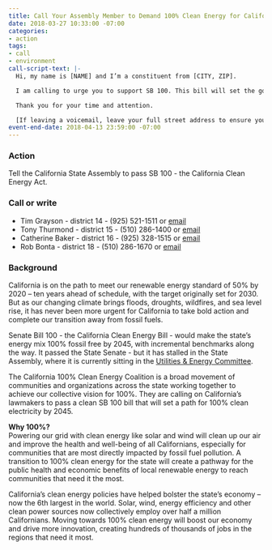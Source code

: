 ```yaml
---
title: Call Your Assembly Member to Demand 100% Clean Energy for California
date: 2018-03-27 10:33:00 -07:00
categories:
- action
tags:
- call
- environment
call-script-text: |-
  Hi, my name is [NAME] and I’m a constituent from [CITY, ZIP].

  I am calling to urge you to support SB 100. This bill will set the goal of powering California with 100% clean electricity by 2045 while creating jobs and improving health and well being in communities statewide. SB 100 passed in the Senate with the leadership of Senator Kevin de León. and now we need the Assembly to act!

  Thank you for your time and attention.

  [If leaving a voicemail, leave your full street address to ensure your call is tallied]
event-end-date: 2018-04-13 23:59:00 -07:00
---
```


### Action
Tell the California State Assembly to pass SB 100 - the California Clean Energy Act.  

### Call or write
* Tim Grayson - district 14 - (925) 521-1511 or [email](https://lcmspubcontact.lc.ca.gov/PublicLCMS/ContactPopup.php?district=AD14)
* Tony Thurmond - district 15 - (510) 286-1400 or [email](https://lcmspubcontact.lc.ca.gov/PublicLCMS/ContactPopup.php?district=AD15)
* Catherine Baker - district 16 - (925) 328-1515 or [email](https://lcmspubcontact.lc.ca.gov/PublicLCMS/ContactPopup.php?district=AD16)
* Rob Bonta - district 18 - (510) 286-1670 or [email](https://lcmspubcontact.lc.ca.gov/PublicLCMS/ContactPopup.php?district=AD18)

### Background
California is on the path to meet our renewable energy standard of 50% by 2020 – ten years ahead of schedule, with the target originally set for 2030. But as our changing climate brings floods, droughts, wildfires, and sea level rise, it has never been more urgent for California to take bold action and complete our transition away from fossil fuels.  

Senate Bill 100 - the California Clean Energy Bill - would make the state’s energy mix 100% fossil free by 2045, with incremental benchmarks along the way. It passed the State Senate - but it has stalled in the State Assembly, where it is currently sitting in the [Utilities & Energy Committee](http://autl.assembly.ca.gov/content/members).   

The California 100% Clean Energy Coalition is a broad movement of communities and organizations across the state working together to achieve our collective vision for 100%. They are calling on California’s lawmakers to pass a clean SB 100 bill that will set a path for 100% clean electricity by 2045.  

**Why 100%?**	
Powering our grid with clean energy like solar and wind will clean up our air and improve the health and well-being of all Californians, especially for communities that are most directly impacted by fossil fuel pollution. A transition to 100% clean energy for the state will create a pathway for the public health and economic benefits of local renewable energy to reach communities that need it the most.  

California’s clean energy policies have helped bolster the state’s economy – now the 6th largest in the world. Solar, wind, energy efficiency and other clean power sources now collectively employ over half a million Californians. Moving towards 100% clean energy will boost our economy and drive more innovation, creating hundreds of thousands of jobs in the regions that need it most.  